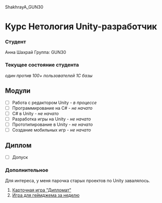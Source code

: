 ShakhrayA_GUN30
# Курс Нетология Unity-разработчик

### Студент
Анна Шахрай
Группа: GUN30

### Текущее состояние студента
*один против 100+ пользователей 1С базы*

## Модули

- [ ] Работа с редактором Unity - *в процессе*
- [ ] Программирование на C#  -  *не начато*
- [ ] C# в Unity 				- *не начато*
- [ ] Разработка игры на Unity - *не начато*
- [ ] Прототипирование в Unity - *не начато*
- [ ] Создание мобильных игр   - *не начато*

## Диплом
- [ ] Допуск

### Дополнительное
Для интереса, у меня парочка старых проектов по Unity завалялось.  

1. [Карточная игра "Дипломат"](https://github.com/Anthrall/Skull-and-Bones-game)
2. [Игра для геймджема за неделю](https://github.com/Anthrall/kind-pixie/)
